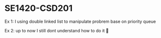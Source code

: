 # SE1420-CSD201

Ex 1: I using double linked list to manipulate probrem base on priority queue

Ex 2: up to now I still dont understand how to do it 🤣
